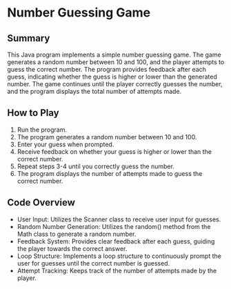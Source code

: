 # Number Guessing Game 

## Summary
This Java program implements a simple number guessing game. The game generates a random number between 10 and 100, and the player attempts to guess the correct number. The program provides feedback after each guess, indicating whether the guess is higher or lower than the generated number. The game continues until the player correctly guesses the number, and the program displays the total number of attempts made.

## How to Play
1. Run the program.
2. The program generates a random number between 10 and 100.
3. Enter your guess when prompted.
4. Receive feedback on whether your guess is higher or lower than the correct number.
5. Repeat steps 3-4 until you correctly guess the number.
6. The program displays the number of attempts made to guess the correct number.

## Code Overview
- User Input: Utilizes the Scanner class to receive user input for guesses.
- Random Number Generation: Utilizes the random() method from the Math class to generate a random number.
- Feedback System: Provides clear feedback after each guess, guiding the player towards the correct answer.
- Loop Structure: Implements a loop structure to continuously prompt the user for guesses until the correct number is guessed.
- Attempt Tracking: Keeps track of the number of attempts made by the player.
